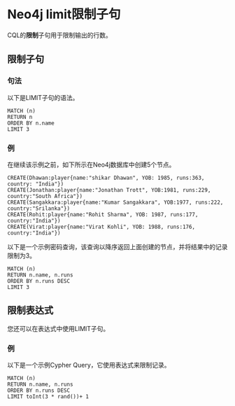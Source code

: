 # Neo4j limit限制子句

CQL的**限制**子句用于限制输出的行数。

## 限制子句

### 句法

以下是LIMIT子句的语法。

```cql
MATCH (n) 
RETURN n 
ORDER BY n.name 
LIMIT 3 
```

### 例

在继续该示例之前，如下所示在Neo4j数据库中创建5个节点。

```cql
CREATE(Dhawan:player{name:"shikar Dhawan", YOB: 1985, runs:363, country: "India"})
CREATE(Jonathan:player{name:"Jonathan Trott", YOB:1981, runs:229, country:"South Africa"})
CREATE(Sangakkara:player{name:"Kumar Sangakkara", YOB:1977, runs:222, country:"Srilanka"})
CREATE(Rohit:player{name:"Rohit Sharma", YOB: 1987, runs:177, country:"India"})
CREATE(Virat:player{name:"Virat Kohli", YOB: 1988, runs:176, country:"India"})
```

以下是一个示例密码查询，该查询以降序返回上面创建的节点，并将结果中的记录限制为3。

```cql
MATCH (n)  
RETURN n.name, n.runs 
ORDER BY n.runs DESC 
LIMIT 3 
```

## 限制表达式

您还可以在表达式中使用LIMIT子句。

### 例

以下是一个示例Cypher Query，它使用表达式来限制记录。

```cql
MATCH (n) 
RETURN n.name, n.runs 
ORDER BY n.runs DESC 
LIMIT toInt(3 * rand())+ 1 
```
